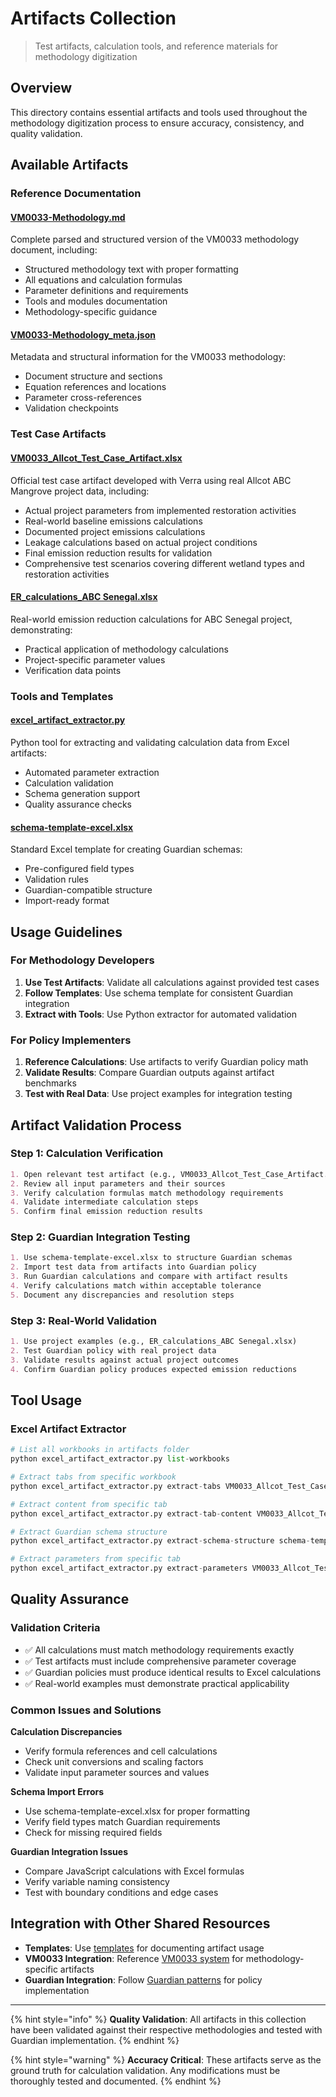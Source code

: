 # Artifacts Collection

> Test artifacts, calculation tools, and reference materials for methodology digitization

## Overview

This directory contains essential artifacts and tools used throughout the methodology digitization process to ensure accuracy, consistency, and quality validation.

## Available Artifacts

### Reference Documentation

#### [VM0033-Methodology.md](VM0033-Methodology.md)
Complete parsed and structured version of the VM0033 methodology document, including:
- Structured methodology text with proper formatting
- All equations and calculation formulas
- Parameter definitions and requirements
- Tools and modules documentation
- Methodology-specific guidance

#### [VM0033-Methodology_meta.json](VM0033-Methodology_meta.json)
Metadata and structural information for the VM0033 methodology:
- Document structure and sections
- Equation references and locations
- Parameter cross-references
- Validation checkpoints

### Test Case Artifacts

#### [VM0033_Allcot_Test_Case_Artifact.xlsx](VM0033_Allcot_Test_Case_Artifact.xlsx)
Official test case artifact developed with Verra using real Allcot ABC Mangrove project data, including:
- Actual project parameters from implemented restoration activities
- Real-world baseline emissions calculations
- Documented project emissions calculations  
- Leakage calculations based on actual project conditions
- Final emission reduction results for validation
- Comprehensive test scenarios covering different wetland types and restoration activities

#### [ER_calculations_ABC Senegal.xlsx](ER_calculations_ABC%20Senegal.xlsx)
Real-world emission reduction calculations for ABC Senegal project, demonstrating:
- Practical application of methodology calculations
- Project-specific parameter values
- Verification data points

### Tools and Templates

#### [excel_artifact_extractor.py](excel_artifact_extractor.py)
Python tool for extracting and validating calculation data from Excel artifacts:
- Automated parameter extraction
- Calculation validation
- Schema generation support
- Quality assurance checks

#### [schema-template-excel.xlsx](schema-template-excel.xlsx)
Standard Excel template for creating Guardian schemas:
- Pre-configured field types
- Validation rules
- Guardian-compatible structure
- Import-ready format

## Usage Guidelines

### For Methodology Developers
1. **Use Test Artifacts**: Validate all calculations against provided test cases
2. **Follow Templates**: Use schema template for consistent Guardian integration
3. **Extract with Tools**: Use Python extractor for automated validation

### For Policy Implementers
1. **Reference Calculations**: Use artifacts to verify Guardian policy math
2. **Validate Results**: Compare Guardian outputs against artifact benchmarks
3. **Test with Real Data**: Use project examples for integration testing

## Artifact Validation Process

### Step 1: Calculation Verification
```markdown
1. Open relevant test artifact (e.g., VM0033_Allcot_Test_Case_Artifact.xlsx)
2. Review all input parameters and their sources
3. Verify calculation formulas match methodology requirements
4. Validate intermediate calculation steps
5. Confirm final emission reduction results
```

### Step 2: Guardian Integration Testing
```markdown
1. Use schema-template-excel.xlsx to structure Guardian schemas
2. Import test data from artifacts into Guardian policy
3. Run Guardian calculations and compare with artifact results
4. Verify calculations match within acceptable tolerance
5. Document any discrepancies and resolution steps
```

### Step 3: Real-World Validation
```markdown
1. Use project examples (e.g., ER_calculations_ABC Senegal.xlsx)
2. Test Guardian policy with real project data
3. Validate results against actual project outcomes
4. Confirm Guardian policy produces expected emission reductions
```

## Tool Usage

### Excel Artifact Extractor
```python
# List all workbooks in artifacts folder
python excel_artifact_extractor.py list-workbooks

# Extract tabs from specific workbook
python excel_artifact_extractor.py extract-tabs VM0033_Allcot_Test_Case_Artifact.xlsx

# Extract content from specific tab
python excel_artifact_extractor.py extract-tab-content VM0033_Allcot_Test_Case_Artifact.xlsx "ProjectBoundary"

# Extract Guardian schema structure
python excel_artifact_extractor.py extract-schema-structure schema-template-excel.xlsx

# Extract parameters from specific tab
python excel_artifact_extractor.py extract-parameters VM0033_Allcot_Test_Case_Artifact.xlsx "StratumLevelInput + UI Req"
```

## Quality Assurance

### Validation Criteria
- ✅ All calculations must match methodology requirements exactly
- ✅ Test artifacts must include comprehensive parameter coverage
- ✅ Guardian policies must produce identical results to Excel calculations
- ✅ Real-world examples must demonstrate practical applicability

### Common Issues and Solutions

**Calculation Discrepancies**
- Verify formula references and cell calculations
- Check unit conversions and scaling factors
- Validate input parameter sources and values

**Schema Import Errors**
- Use schema-template-excel.xlsx for proper formatting
- Verify field types match Guardian requirements
- Check for missing required fields

**Guardian Integration Issues**
- Compare JavaScript calculations with Excel formulas
- Verify variable naming consistency
- Test with boundary conditions and edge cases

## Integration with Other Shared Resources

- **Templates**: Use [templates](../templates/README.md) for documenting artifact usage
- **VM0033 Integration**: Reference [VM0033 system](../vm0033-integration/README.md) for methodology-specific artifacts
- **Guardian Integration**: Follow [Guardian patterns](../guardian-integration/README.md) for policy implementation

---

{% hint style="info" %}
**Quality Validation**: All artifacts in this collection have been validated against their respective methodologies and tested with Guardian implementation.
{% endhint %}

{% hint style="warning" %}
**Accuracy Critical**: These artifacts serve as the ground truth for calculation validation. Any modifications must be thoroughly tested and documented.
{% endhint %}